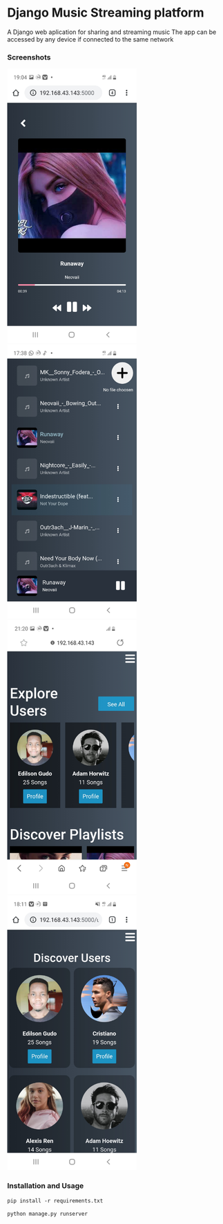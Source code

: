 # Django Music Streaming platform
A Django web aplication for sharing and streaming music
The app can be accessed by any device if connected to the same network

### Screenshots

<img src="djangomusic/screenshots/print1.jpg" width="300">

<img src="djangomusic/screenshots/print2.jpg" width="300">

<img src="djangomusic/screenshots/print3.jpg" width="300">

<img src="djangomusic/screenshots/print4.jpg" width="300">


### Installation and Usage

```
pip install -r requirements.txt

```

```
python manage.py runserver

```
